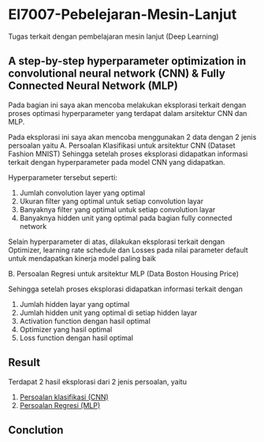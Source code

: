 # EI7007-Pebelejaran-Mesin-Lanjut
Tugas terkait dengan pembelajaran mesin lanjut (Deep Learning)

## A step-by-step hyperparameter optimization in convolutional neural network (CNN) & Fully Connected Neural Network (MLP)

Pada bagian ini saya akan mencoba melakukan eksplorasi terkait dengan proses optimasi hyperparameter yang terdapat dalam arsitektur CNN dan MLP. 

Pada eksplorasi ini saya akan mencoba menggunakan 2 data dengan 2 jenis persoalan yaitu 
A. Persoalan Klasifikasi untuk arsitektur CNN (Dataset Fashion MNIST)
Sehingga setelah proses eksplorasi didapatkan informasi terkait dengan hyperparameter pada model CNN yang didapatkan. 

Hyperparameter tersebut seperti:
1. Jumlah convolution layer yang optimal
2. Ukuran filter yang optimal untuk setiap convolution layar
3. Banyaknya filter yang optimal untuk setiap convolution layar
4. Banyaknya hidden unit yang optimal pada bagian fully connected network

Selain hyperparameter di atas, dilakukan eksplorasi terkait dengan Optimizer, learning rate schedule dan Losses pada nilai parameter default untuk mendapatkan kinerja model paling baik

B. Persoalan Regresi untuk arsitektur MLP (Data Boston Housing Price)

Sehingga setelah proses eksplorasi didapatkan informasi terkait dengan
1. Jumlah hidden layar yang optimal
2. Jumlah hidden unit yang optimal di setiap hidden layar
3. Activation function dengan hasil optimal 
4. Optimizer yang hasil optimal
5. Loss function dengan hasil optimal


## Result
Terdapat 2 hasil eksplorasi dari 2 jenis persoalan, yaitu
1. [Persoalan klasifikasi (CNN)]()
2. [Persoalan Regresi (MLP)]()

## Conclution
